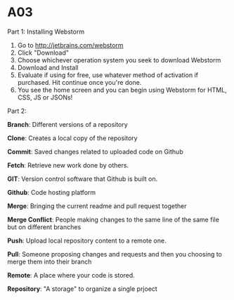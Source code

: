 # A03
Part 1:
Installing Webstorm
1) Go to http://jetbrains.com/webstorm
2) Click "Download"
3) Choose whichever operation system you seek to download Webstorm
4) Download and Install
5) Evaluate if using for free, use whatever method of activation if purchased. Hit continue once you're done.
6) You see the home screen and you can begin using Webstorm for HTML, CSS, JS or JSONs!

Part 2:

**Branch**: Different versions of a repository

**Clone**: Creates a local copy of the repository

**Commit**: Saved changes related to uploaded code on Github

**Fetch**: Retrieve new work done by others.

**GIT**: Version control software that Github is built on.

**Github**: Code hosting platform

**Merge**: Bringing the current readme and pull request together

**Merge Conflict**: People making changes to the same line of the same file but on different branches

**Push**: Upload local repository content to a remote one.

**Pull**: Someone proposing changes and requests and then you choosing to merge them into their branch

**Remote**: A place where your code is stored.

**Repository**: "A storage" to organize a single prjoect
